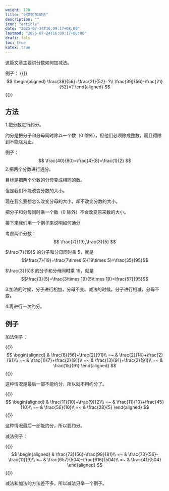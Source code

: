 ```yaml
---
weight: 120
title: "分数的加减法"
description: ""
icon: "article"
date: "2025-07-24T16:09:17+08:00"
lastmod: "2025-07-24T16:09:17+08:00"
draft: fals
toc: true
katex: true
---
```


这篇文章主要讲分数如何加减法。

例子：
{{<katex>}}
$$
\begin{aligned}
\frac{39}{56}+\frac{21}{52}=?\\
\frac{39}{56}-\frac{21}{52}=?
\end{aligned}
$$
{{</katex>}}

## 方法

1.把分数进行约分。

约分是把分子和分母同时除以一个数（$0$ 除外），但他们必须除成整数，而且得除到不能除为止。

例子：
$$
\frac{40}{80}=\frac{4}{8}=\frac{1}{2}
$$
2.把两个分数进行通分。

目标是把两个分数的分母变成相同的数。

但是我们不能改变分数的大小。

现在我么要想怎么改变分母的大小，却不改变分数的大小。

把分子和分母同时乘一个数（$0$ 除外）不会改变原来数的大小。

接下来我们用一个例子来说明如何通分

考虑两个分数：
$$
\frac{7}{19},\frac{3}{5}
$$

$\frac{7}{19}$ 的分子和分母同时乘 $5$，就是 
$$\frac{7}{19}=\frac{7\times 5}{19\times 5}=\frac{35}{95}$$

$\frac{3}{5}$ 的分子和分母同时乘 $19$，就是 
$$\frac{3}{5}=\frac{3\times 19}{5\times 19}=\frac{57}{95}$$

3.加法的时候，分子进行相加，分母不变。减法的时候，分子进行相减，分母不变。

4.再进行一次约分。

## 例子

加法例子：

{{<katex>}}
$$
\begin{aligned}
& \frac{8}{56}+\frac{2}{91}\\
=~ & \frac{2}{14}+\frac{2}{91}\\
=~ & \frac{1}{7}+\frac{2}{91}\\
=~ & \frac{13}{91}+\frac{2}{91}\\
=~ & \frac{15}{91}
\end{aligned}
$$
{{</katex>}}

这种情况是最后一部不能约分，所以就不用约分了。

{{<katex>}}
$$
\begin{aligned}
& \frac{11}{10}+\frac{9}{2}\\
=~ & \frac{11}{10}+\frac{45}{10}\\
=~ & \frac{56}{10}\\
=~ & \frac{28}{5}
\end{aligned}
$$
{{</katex>}}

这种情况最后一部能约分，所以要约分。

减法例子：

{{<katex>}}
$$
\begin{aligned}
& \frac{73}{56}-\frac{99}{81}\\
=~ & \frac{73}{56}-\frac{11}{9}\\
=~ & \frac{657}{504}-\frac{616}{504}\\
=~ & \frac{41}{504}
\end{aligned}
$$
{{</katex>}}

减法和加法的方法差不多，所以减法只举一个例子。















